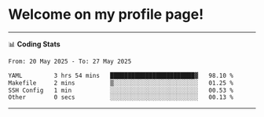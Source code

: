 # Welcome on my profile page!
<!-- print(("dralla"[::-1]+"s").capitalize()) -->

<!-- ---
👨🏻‍💻 **Busy With**
* Learning new Skills.
* Building small Projects.
* Being helpful. -->

---
📊 **Coding Stats**
<!--START_SECTION:waka-->

```txt
From: 20 May 2025 - To: 27 May 2025

YAML         3 hrs 54 mins   ████████████████████████▓   98.10 %
Makefile     2 mins          ▒░░░░░░░░░░░░░░░░░░░░░░░░   01.25 %
SSH Config   1 min           ░░░░░░░░░░░░░░░░░░░░░░░░░   00.53 %
Other        0 secs          ░░░░░░░░░░░░░░░░░░░░░░░░░   00.13 %
```

<!--END_SECTION:waka-->
---
